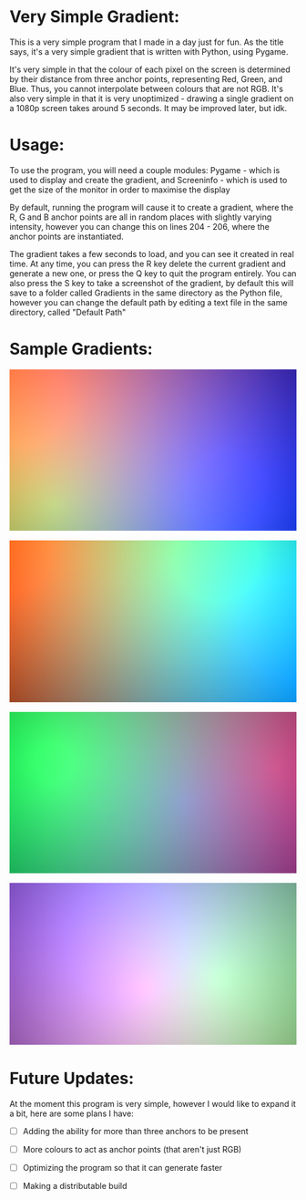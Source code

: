 # Very Simple Gradient:

This is a very simple program that I made in a day just for fun. As the title says, it's a very simple gradient that is written with Python, using Pygame.

It's very simple in that the colour of each pixel on the screen is determined by their distance from three anchor points, representing Red, Green, and Blue. Thus, you cannot interpolate between colours that are not RGB. It's also very simple in that it is very unoptimized - drawing a single gradient on a 1080p screen takes around 5 seconds. It may be improved later, but idk.

# Usage:

To use the program, you will need a couple modules: Pygame - which is used to display and create the gradient, and Screeninfo - which is used to get the size of the monitor in order to maximise the display

By default, running the program will cause it to create a gradient, where the R, G and B anchor points are all in random places with slightly varying intensity, however you can change this on lines 204 - 206, where the anchor points are instantiated.

The gradient takes a few seconds to load, and you can see it created in real time. At any time, you can press the R key delete the current gradient and generate a new one, or press the Q key to quit the program entirely. You can also press the S key to take a screenshot of the gradient, by default this will save to a folder called Gradients in the same directory as the Python file, however you can change the default path by editing a text file in the same directory, called "Default Path"

# Sample Gradients:

![](Sample/0.png?raw=true)

![](Sample/1.png?raw=true)

![](Sample/2.png?raw=true)

![](Sample/3.png?raw=true)

# Future Updates:

At the moment this program is very simple, however I would like to expand it a bit, here are some plans I have:

- [ ] Adding the ability for more than three anchors to be present

- [ ] More colours to act as anchor points (that aren't just RGB)

- [ ] Optimizing the program so that it can generate faster

- [ ] Making a distributable build
